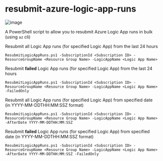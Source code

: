 # resubmit-azure-logic-app-runs
![image](https://user-images.githubusercontent.com/472320/161092468-07b504f3-6cda-4a1f-be23-41235216eb33.png)

A PowerShell script to allow you to resubmit Azure Logic App runs in bulk (using `az` cli)

Resubmit all Logic App runs (for specified Logic App) from the last 24 hours
```
ResubmitLogicAppRuns.ps1 -SubscriptionId <Subscription ID> -ResourceGroupName <Resource Group Name> -LogicAppName <Logic App Name>
```

Resubmit **failed** Logic App runs (for specified Logic App) from the last 24 hours
```
ResubmitLogicAppRuns.ps1 -SubscriptionId <Subscription ID> -ResourceGroupName <Resource Group Name> -LogicAppName <Logic App Name> -FailedOnly
```

Resubmit all Logic App runs (for specified Logic App) from specified date (in YYYY-MM-DDTHH:MM:SSZ format)
```
ResubmitLogicAppRuns.ps1 -SubscriptionId <Subscription ID> -ResourceGroupName <Resource Group Name> -LogicAppName <Logic App Name> -AfterDate YYYY-MM-DDTHH:MM:SSZ
```

Resubmit **failed** Logic App runs (for specified Logic App) from specified date (in YYYY-MM-DDTHH:MM:SSZ format)
```
ResubmitLogicAppRuns.ps1 -SubscriptionId <Subscription ID> -ResourceGroupName <Resource Group Name> -LogicAppName <Logic App Name> -AfterDate YYYY-MM-DDTHH:MM:SSZ -FailedOnly
```
